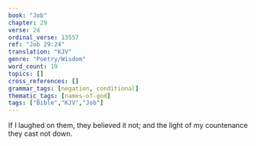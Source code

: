 ```yaml
---
book: "Job"
chapter: 29
verse: 24
ordinal_verse: 13557
ref: "Job 29:24"
translation: "KJV"
genre: "Poetry/Wisdom"
word_count: 19
topics: []
cross_references: []
grammar_tags: [negation, conditional]
thematic_tags: [names-of-god]
tags: ["Bible","KJV","Job"]
---
```

If I laughed on them, they believed it not; and the light of my countenance they cast not down.
